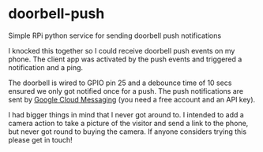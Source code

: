 # doorbell-push
Simple RPi python service for sending doorbell push notifications

I knocked this together so I could receive doorbell push events on my phone. The client app was activated by the push events and triggered a notification and a ping.

The doorbell is wired to GPIO pin 25 and a debounce time of 10 secs ensured we only got notified once for a push. The push notifications are sent by [Google Cloud Messaging](https://developers.google.com/cloud-messaging/gcm) (you need a free account and an API key).

I had bigger things in mind that I never got around to. I intended to add a camera action to take a picture of the visitor and send a link to the phone, but never got round to buying the camera. If anyone considers trying this please get in touch!
